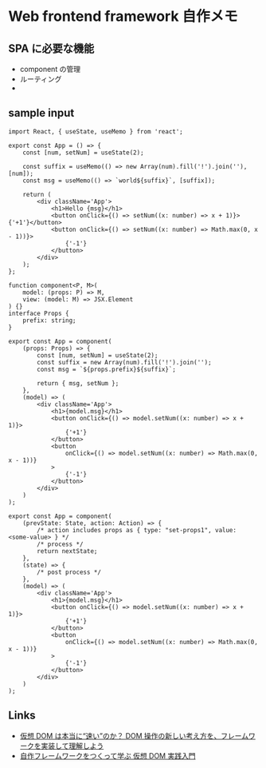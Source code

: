 # Web frontend framework 自作メモ

## SPA に必要な機能

-   component の管理
-   ルーティング
-

## sample input

```tsx
import React, { useState, useMemo } from 'react';

export const App = () => {
    const [num, setNum] = useState(2);

    const suffix = useMemo(() => new Array(num).fill('!').join(''), [num]);
    const msg = useMemo(() => `world${suffix}`, [suffix]);

    return (
        <div className='App'>
            <h1>Hello {msg}</h1>
            <button onClick={() => setNum((x: number) => x + 1)}>{'+1'}</button>
            <button onClick={() => setNum((x: number) => Math.max(0, x - 1))}>
                {'-1'}
            </button>
        </div>
    );
};
```

```tsx
function component<P, M>(
    model: (props: P) => M,
    view: (model: M) => JSX.Element
) {}
interface Props {
    prefix: string;
}

export const App = component(
    (props: Props) => {
        const [num, setNum] = useState(2);
        const suffix = new Array(num).fill('!').join('');
        const msg = `${props.prefix}${suffix}`;

        return { msg, setNum };
    },
    (model) => (
        <div className='App'>
            <h1>{model.msg}</h1>
            <button onClick={() => model.setNum((x: number) => x + 1)}>
                {'+1'}
            </button>
            <button
                onClick={() => model.setNum((x: number) => Math.max(0, x - 1))}
            >
                {'-1'}
            </button>
        </div>
    )
);
```

```tsx
export const App = component(
    (prevState: State, action: Action) => {
        /* action includes props as { type: "set-props1", value: <some-value> } */
        /* process */
        return nextState;
    },
    (state) => {
        /* post process */
    },
    (model) => (
        <div className='App'>
            <h1>{model.msg}</h1>
            <button onClick={() => model.setNum((x: number) => x + 1)}>
                {'+1'}
            </button>
            <button
                onClick={() => model.setNum((x: number) => Math.max(0, x - 1))}
            >
                {'-1'}
            </button>
        </div>
    )
);
```

## Links

-   [仮想 DOM は本当に“速い”のか？ DOM 操作の新しい考え方を、フレームワークを実装して理解しよう](https://employment.en-japan.com/engineerhub/entry/2020/02/18/103000)
-   [自作フレームワークをつくって学ぶ 仮想 DOM 実践入門](https://kuroeveryday.blogspot.com/2018/11/how-to-create-virtual-dom-framework.html)
